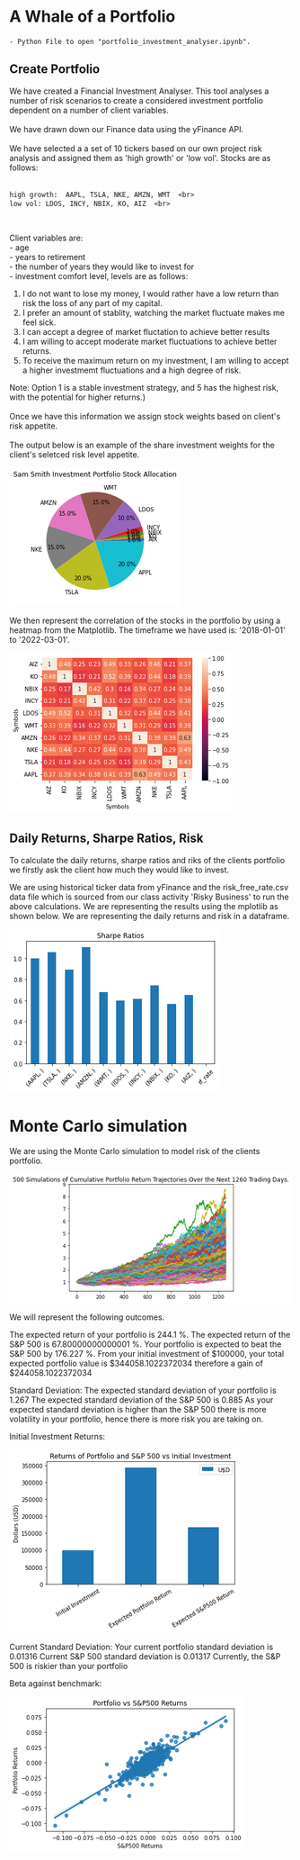 # A Whale of a Portfolio

    - Python File to open "portfolio_investment_analyser.ipynb".

## Create Portfolio

    

We have created a Financial Investment Analyser.  This tool analyses a number of risk scenarios to create a considered investment portfolio dependent on a number of client variables.   <br>
<br>
We have drawn down our Finance data using the yFinance API.   <br>
<br>
We have selected a a set of 10 tickers based on our own project risk analysis and assigned them as 
'high growth' or 'low vol'.  Stocks are as follows:  <br>
<br>

    high growth:  AAPL, TSLA, NKE, AMZN, WMT  <br>
    low vol: LDOS, INCY, NBIX, KO, AIZ  <br>
<br>


Client variables are:  <br>
    - age  <br>
    - years to retirement  <br>
    - the number of years they would like to invest for <br>
    - investment comfort level, levels are as follows:  <br>

1. I do not want to lose my money, I would rather have a low return than risk the loss of any part of my capital.  <br>
2. I prefer an amount of stablity, watching the market fluctuate makes me feel sick.  <br>
3. I can accept a degree of market fluctation to achieve better results  <br>
4. I am willing to accept moderate market fluctuations to achieve better returns.  <br>
5. To receive the maximum return on my investment, I am willing to accept a higher investmemt fluctuations and a high degree of risk.  <br>

Note: Option 1 is a stable investment strategy, and 5 has the highest risk, with the potential for higher returns.)  <br>
<br>
Once we have this information we assign stock weights based on client's risk appetite.  <br>
<br>
The output below is an example of the share investment weights for the client's seletced risk level appetite.  <br>

![](riskweighted.png)

We then represent the correlation of the stocks in the portfolio by using a heatmap from the Matplotlib.  The timeframe we have used is: '2018-01-01' to '2022-03-01'.

![](heatmap.png)

## Daily Returns, Sharpe Ratios, Risk

To calculate the daily returns, sharpe ratios and riks of the clients portfolio we firstly ask the client how much they would like to invest. 

We are using historical ticker data from yFinance and the risk_free_rate.csv data file which is sourced from our class activity 'Risky Business' to run the above calculations.  We are representing the results using the mplotlib as shown below.  We are representing the daily returns and risk in a dataframe.

![](sharperatios.png)

# Monte Carlo simulation

We are using the Monte Carlo simulation to model risk of the clients portfolio.  

![](montsim.png)

We will represent the following outcomes.

The expected return of your portfolio is 244.1 %.
The expected return of the S&P 500  is 67.80000000000001 %.
Your portfolio is expected to beat the S&P 500 by 176.227 %.
From your initial investment  of $100000, your total expected portfolio value is $344058.1022372034 therefore a gain of $244058.1022372034

Standard Deviation:
The expected standard deviation of your portfolio is 1.267
The expected standard deviation of the S&P 500  is 0.885
As your expected standard deviation is higher than the S&P 500 there is more volatility in your portfolio, hence there is more risk you are taking on.

Initial Investment Returns:

![](returns.png)

Current Standard Deviation:
Your current portfolio standard deviation is 0.01316
Current S&P 500 standard deviation is 0.01317
Currently, the S&P 500 is riskier than your portfolio

Beta against benchmark:

![](beta.png)











    
